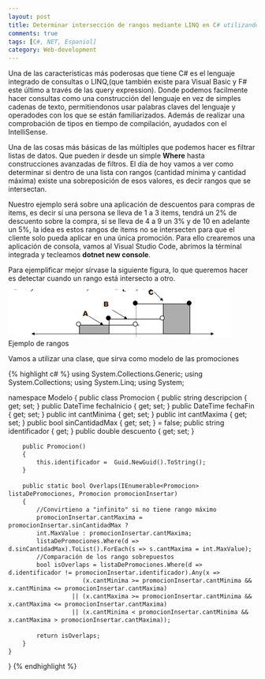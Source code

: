 ```yaml
---
layout: post
title: Determinar intersección de rangos mediante LINQ en C# utilizando expresiones lambda
comments: true
tags: [C#, NET, Espaniol]
category: Web-development
---
```


Una de las caracteristicas más poderosas que tiene C# es el lenguaje integrado de consultas o LINQ,(que también existe para Visual Basic y F# este último a través de las query expression). Donde podemos facilmente hacer consultas como una construcción del lenguaje en vez de simples cadenas de texto, permitiendonos usar palabras claves del lenguaje y operadodes con los que se están familiarizados. Además de realizar una comprobación de tipos en tiempo de compilación, ayudados con el IntelliSense. <!--break--> 

Una de las cosas más básicas de las múltiples que podemos hacer es filtrar listas de datos. Que pueden ir desde un simple **Where** hasta construcciones avanzadas de filtros. El día de hoy vamos a ver como determinar si dentro de una lista con rangos (cantidad mínima y  cantidad máxima) existe una sobreposición de esos valores, es decir rangos que se intersectan. 

Nuestro ejemplo será sobre una aplicación de descuentos para compras de items, es decir sí una persona se lleva de 1 a 3 items, tendrá un 2% de descuento sobre la compra, si se lleva de 4 a 9 un 3% y de 10 en adelante un 5%, la idea es estos rangos de items no se intersecten para que el cliente solo pueda aplicar en una única promoción. Para ello crearemos una aplicación de consola, vamos al Visual Studio Code, abrimos la términal integrada y tecleamos **dotnet new console**. 

Para ejemplificar mejor sírvase la siguiente figura, lo que queremos hacer es detectar cuando un rango está intersecto a otro.

<div class="main_block">
    <img src="/images/linqpost/rangos.png" alt="Rangos">
    <div class='captione'>Ejemplo de rangos</div>
</div>

Vamos a utilizar una clase, que sirva como modelo de las promociones

{% highlight c# %}
using System.Collections.Generic;
using System.Collections;
using System.Linq;
using System;

namespace Modelo
{
    public class Promocion
    {
        public string descripcion { get; set; }
        public DateTime fechaInicio { get; set; }
        public DateTime fechaFin { get; set; }
        public int cantMinima { get; set; }
        public int cantMaxima { get; set; }
        public bool sinCantidadMax { get; set; } = false;
        public string identificador { get; }
        public double descuento { get; set; }

        public Promocion()
        {
            this.identificador =  Guid.NewGuid().ToString();
        }

        public static bool Overlaps(IEnumerable<Promocion> listaDePromociones, Promocion promocionInsertar)
        {
            //Convirtieno a "infinito" si no tiene rango máximo
            promocionInsertar.cantMaxima = promocionInsertar.sinCantidadMax ? 
            int.MaxValue : promocionInsertar.cantMaxima;
            listaDePromociones.Where(d => d.sinCantidadMax).ToList().ForEach(s => s.cantMaxima = int.MaxValue);
            //Comparación de los rango sobrepuestos
            bool isOverlaps = listaDePromociones.Where(d => d.identificador != promocionInsertar.identificador).Any(x =>
                         (x.cantMinima >= promocionInsertar.cantMinima && x.cantMinima <= promocionInsertar.cantMaxima)
                      || (x.cantMaxima >= promocionInsertar.cantMinima && x.cantMaxima <= promocionInsertar.cantMaxima)
                      || (x.cantMinima < promocionInsertar.cantMinima && x.cantMaxima > promocionInsertar.cantMaxima));

            return isOverlaps;
        }
    }
}
{% endhighlight %}


